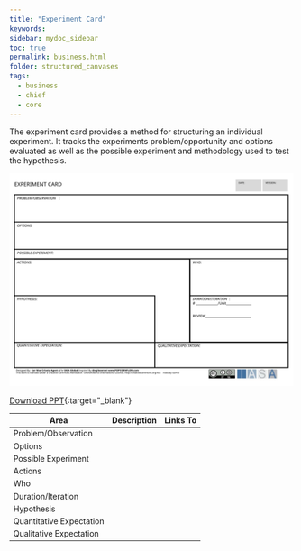 ```yaml
---
title: "Experiment Card"
keywords: 
sidebar: mydoc_sidebar
toc: true
permalink: business.html
folder: structured_canvases
tags: 
  - business
  - chief
  - core
---
```


The experiment card provides a method for structuring an individual experiment. It tracks the experiments problem/opportunity and options evaluated as well as the possible experiment and methodology used to test the hypothesis.

![image001](media/experiment_card001.svg)

[Download PPT](media/ppt/experiment_card.ppt){:target="_blank"}

| Area                     | Description | Links To |
| ------------------------ | ----------- | -------- |
| Problem/Observation      |             |          |
| Options                  |             |          |
| Possible Experiment      |             |          |
| Actions                  |             |          |
| Who                      |             |          |
| Duration/Iteration       |             |          |
| Hypothesis               |             |          |
| Quantitative Expectation |             |          |
| Qualitative Expectation  |             |          |